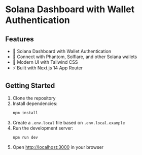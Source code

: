 # Solana Dashboard with Wallet Authentication

## Features

- 🔐 Solana Dashboard with Wallet Authentication
- 🔗 Connect with Phantom, Solflare, and other Solana wallets
- 🎨 Modern UI with Tailwind CSS
- ⚡ Built with Next.js 14 App Router

## Getting Started

1. Clone the repository
2. Install dependencies:
   ```bash
   npm install
   ```
3. Create a `.env.local` file based on `.env.local.example`
4. Run the development server:
   ```bash
   npm run dev
   ```
5. Open [http://localhost:3000](http://localhost:3000) in your browser 
